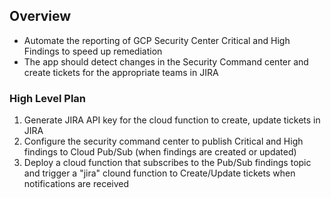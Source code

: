 ## Overview 
* Automate the reporting of GCP Security Center Critical and High Findings to speed up remediation
* The app should detect changes in the Security Command center and create tickets for the appropriate teams in JIRA

### High Level Plan
1. Generate JIRA API key for the cloud function to create, update tickets in JIRA
2. Configure the security command center to publish Critical and High findings to Cloud Pub/Sub (when findings are created or updated)
3. Deploy a cloud function that subscribes to the Pub/Sub findings topic and trigger a "jira" clound function to Create/Update tickets when notifications are received


